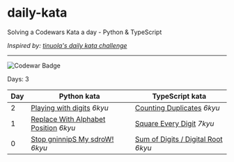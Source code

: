 # daily-kata

Solving a Codewars Kata a day - Python &amp; TypeScript

_Inspired by: [tinuola's daily kata challenge](https://github.com/tinuola/daily-kata-too)_

---

![Codewar Badge](https://www.codewars.com/users/tomasz-jankowski/badges/large)

Days: 3

| Day | Python kata                                                                                                                   | TypeScript kata                                                                                                            |
|-----|-------------------------------------------------------------------------------------------------------------------------------|----------------------------------------------------------------------------------------------------------------------------|
| 2   | [Playing with digits](https://github.com/tomasz-jankowski/daily-kata/blob/main/python/playing-with-digits.py) _6kyu_          | [Counting Duplicates](https://github.com/tomasz-jankowski/daily-kata/blob/main/typescript/counting-duplicates.ts) _6kyu_   |
| 1   | [Replace With Alphabet Position](https://github.com/tomasz-jankowski/daily-kata/blob/main/python/alphabet-position.py) _6kyu_ | [Square Every Digit](https://github.com/tomasz-jankowski/daily-kata/blob/main/typescript/square-every-digit.ts) _7kyu_     |
| 0   | [Stop gninnipS My sdroW!](https://github.com/tomasz-jankowski/daily-kata/blob/main/python/spin-words.py) _6kyu_               | [Sum of Digits / Digital Root](https://github.com/tomasz-jankowski/daily-kata/blob/main/typescript/digital-root.ts) _6kyu_ |
